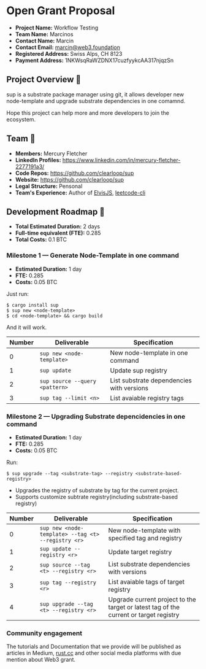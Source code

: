 # Open Grant Proposal

* **Project Name:** Workflow Testing
* **Team Name:** Marcinos
* **Contact Name:** Marcin
* **Contact Email:** marcin@web3.foundation
* **Registered Address:** Swiss Alps, CH 8123
* **Payment Address:** 1NKWsqRaWZDNX17cuzfyykcAA317njqzSn

## Project Overview :page_facing_up: 

sup is a substrate package manager using git, it allows developer new node-template 
and upgrade substrate dependencies in one comamnd.

Hope this project can help more and more developers to join the ecosystem.

## Team :busts_in_silhouette:

* **Members:** Mercury Fletcher
* **LinkedIn Profiles:** https://www.linkedin.com/in/mercury-fletcher-2277191a3/
* **Code Repos:** https://github.com/clearloop/sup
* **Website:**	https://github.com/clearloop/sup
* **Legal Structure:** Pensonal
* **Team's Experience:** Author of [ElvisJS](https://github.com/elvisjs/elvis), [leetcode-cli](https://github.com/clearloop/leetcode-cli)


## Development Roadmap :nut_and_bolt: 

* **Total Estimated Duration:** 2 days
* **Full-time equivalent (FTE):**  0.285
* **Total Costs:** 0.1 BTC

### Milestone 1 — Generate Node-Template in one command

* **Estimated Duration:** 1 day
* **FTE:** 0.285
* **Costs:** 0.05 BTC

Just run:

```
$ cargo install sup
$ sup new <node-template>
$ cd <node-template> && cargo build
```

And it will work.

| Number | Deliverable                    | Specification                             |
|--------|--------------------------------|-------------------------------------------|
| 0      | `sup new <node-template>`      | New node-template in one command          |
| 1      | `sup update`                   | Update sup registry                       |
| 2      | `sup source --query <pattern>` | List substrate dependencies with versions |
| 3      | `sup tag --limit <n>`          | List avaiable registry tags               |


### Milestone 2 — Upgrading Substrate depencidencies in one command

* **Estimated Duration:** 1 day
* **FTE:** 0.285
* **Costs:** 0.05 BTC

Run: 

```
$ sup upgrade --tag <substrate-tag> --registry <substrate-based-registry>
```

+ Upgrades the registry of substrate by tag for the current project.
+ Supports customize subtrate registry(including substrate-based registry)

| Number | Deliverable                                        | Specification                                                |
| ------ | -------------------------------------------------- | ------------------------------------------------------------ |
| 0      | `sup new <node-template> --tag <t> --registry <r>` | New node-template with specified tag and registry            |
| 1      | `sup update --registry <r>`                        | Update target registry                                       |
| 2      | `sup source --tag <t> --registry <r>`              | List substrate dependencies with versions                    |
| 3      | `sup tag --registry <r>`                           | List avaiable tags of target registry                        |
| 4      | `sup upgrade --tag <t> --registry <r>`             | Upgrade current project to the target or latest tag of the current or target registry |

### Community engagement

The tutorials and Documentation that we provide will be published as articles in Medium, [rust.cc](rust.cc) and other social media platforms with due mention about Web3 grant.
